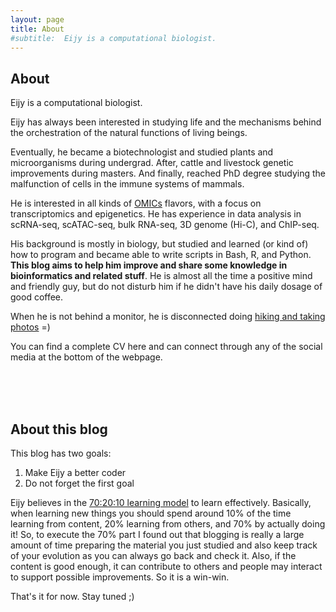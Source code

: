 ```yaml
---
layout: page
title: About
#subtitle:  Eijy is a computational biologist.
---
```


## About

Eijy is a computational biologist.

Eijy has always been interested in studying life and the mechanisms behind the orchestration of the natural functions of living beings.

Eventually, he became a biotechnologist and studied plants and microorganisms during undergrad. After, cattle and livestock genetic improvements during masters. And finally, reached PhD degree studying the malfunction of cells in the immune systems of mammals.

He is interested in all kinds of [OMICs](https://en.wikipedia.org/wiki/Omics) flavors, with a focus on transcriptomics and epigenetics. He has experience in data analysis in scRNA-seq, scATAC-seq, bulk RNA-seq, 3D genome (Hi-C), and ChIP-seq. 

His background is mostly in biology, but studied and learned (or kind of) how to program and became able to write scripts in Bash, R, and Python. **This blog aims to help him improve and share some knowledge in bioinformatics and related stuff**. He is almost all the time a positive mind and friendly guy, but do not disturb him if he didn't have his daily dosage of good coffee. 

When he is not behind a monitor, he is disconnected doing [hiking and taking photos](https://www.instagram.com/nagai2030/) =)

You can find a complete CV here and can connect through any of the social media at the bottom of the webpage.

<br><br><br>


## About this blog

This blog has two goals:
1. Make Eijy a better coder
2. Do not forget the first goal

Eijy believes in the [70:20:10 learning model](https://en.wikipedia.org/wiki/70/20/10_Model_(Learning_and_Development)) to learn effectively. Basically, when learning new things you should spend around 10% of the time learning from content, 20% learning from others, and 70% by actually doing it! So, to execute the 70% part I found out that blogging is really a large amount of time preparing the material you just studied and also keep track of your evolution as you can always go back and check it. Also, if the content is good enough, it can contribute to others and people may interact to support possible improvements. So it is a win-win.

That's it for now. Stay tuned ;)

<br><br><br>
